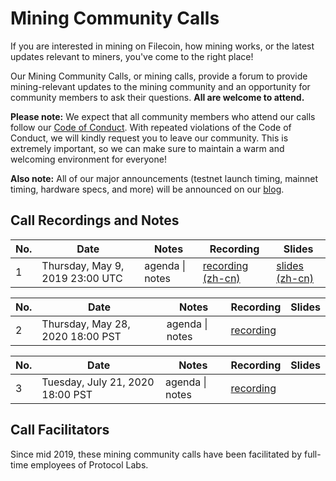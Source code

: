 # Mining Community Calls

If you are interested in mining on Filecoin, how mining works, or the latest updates relevant to miners, you've come to the right place!

Our Mining Community Calls, or mining calls, provide a forum to provide mining-relevant updates to the mining community and an opportunity for community members to ask their questions. **All are welcome to attend.**

**Please note:** We expect that all community members who attend our calls follow our [Code of Conduct](https://github.com/filecoin-project/community/blob/master/CODE_OF_CONDUCT.md). With repeated violations of the Code of Conduct, we will kindly request you to leave our community. This is extremely important, so we can make sure to maintain a warm and welcoming environment for everyone!

**Also note:** All of our major announcements (testnet launch timing, mainnet timing, hardware specs, and more) will be announced on our [blog](https://filecoin.io/blog).

## Call Recordings and Notes

| No. | Date | Notes | Recording | Slides |
| --- | --- | --- | --- | --- |
| 1 | Thursday, May 9, 2019 23:00 UTC | agenda \| notes | [recording](https://ipfs.io/ipfs/QmQophNZUqSRgJtyJYUGes81hkWfLWeGYc1rbFHvFrFQSE) [(zh-cn)](https://ipfs.io/ipfs/QmYQsBQoarBAGFaaYgjrjh2a9MPoiV8GvJydevpD33GShD) | [slides](https://ipfs.io/ipfs/QmPPRGFDRv6VadZ9Voye1W2jUvRWFdAahkgDNF51Co73xM) [(zh-cn)](https://ipfs.io/ipfs/QmXPUW6tiGiSfUkTWMnF1fpHcE87DNXgdYVd8f33TPTDTq)

| No. | Date | Notes | Recording | Slides |
| --- | --- | --- | --- | --- |
| 2 | Thursday, May 28, 2020 18:00 PST | agenda \| notes | [recording](https://youtu.be/q5Vwr0cwQuY)|

| No. | Date | Notes | Recording | Slides |
| --- | --- | --- | --- | --- |
| 3 | Tuesday, July 21, 2020 18:00 PST | agenda \| notes | [recording](https://youtu.be/jhRQkEAHofA)|

## Call Facilitators

Since mid 2019, these mining community calls have been facilitated by full-time employees of Protocol Labs.

